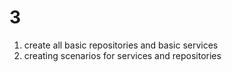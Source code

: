 # 3

1. create all basic repositories and basic services
2. creating scenarios for services and repositories
